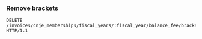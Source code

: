 ### Remove brackets

```http
DELETE /invoices/cnje_memberships/fiscal_years/:fiscal_year/balance_fee/brackets/:bracket_id HTTP/1.1
```
